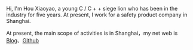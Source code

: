 Hi, I'm Hou Xiaoyao, a young C / C + + siege lion who has been in the industry for five years. At present, I work for a safety product company in Shanghai.

At present, the main scope of activities is in Shanghai，my net web is [Blog](https://asaboring.github.io/)、[Github](https://github.com/)

